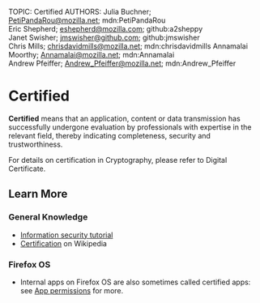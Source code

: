 TOPIC: Certified
AUTHORS: Julia Buchner; PetiPandaRou@mozilla.net; mdn:PetiPandaRou
         Eric Shepherd; eshepherd@mozilla.com; github:a2sheppy
         Janet Swisher; jmswisher@github.com; github:jmswisher
         Chris Mills; chrisdavidmills@mozilla.net; mdn:chrisdavidmills
         Annamalai Moorthy; Annamalai@mozilla.net; mdn:Annamalai
         Andrew Pfeiffer; Andrew_Pfeiffer@mozilla.net; mdn:Andrew_Pfeiffer

# Certified

**Certified** means that an application, content or data transmission has successfully undergone
evaluation by professionals with expertise in the relevant field, thereby indicating completeness,
security and trustworthiness.

For details on certification in Cryptography, please refer to Digital Certificate.

## Learn More

### General Knowledge

- [Information security tutorial](https://developer.mozilla.org/en-US/Learn/tutorial/Information_Security_Basics)
- [Certification](https://en.wikipedia.org/wiki/Professional_certification_(computer_technology)#Information_systems_security)
on Wikipedia

### Firefox OS

- Internal apps on Firefox OS are also sometimes called certified apps:
see [App permissions](https://wiki.developer.mozilla.org/en-US/Apps/Build/App_permissions) for more.
